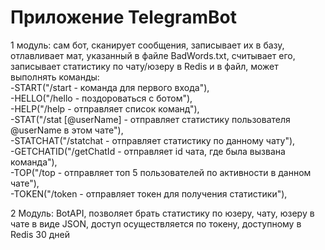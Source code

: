 # Приложение TelegramBot   

1 модуль: сам бот, сканирует сообщения, записывает их в базу, отлавливает мат, указанный в файле BadWords.txt, считывает его, записывает статистику по чату/юзеру в Redis и в файл, может выполнять команды:  
-START("/start - команда для первого входа"),  
-HELLO("/hello - поздороваться с ботом"),  
-HELP("/help - отправляет список команд"),  
-STAT("/stat [@userName] - отправляет статистику пользователя @userName в этом чате"),  
-STATCHAT("/statchat - отправляет статистику по данному чату"),  
-GETCHATID("/getChatId - отправляет id чата, где была вызвана команда"),  
-TOP("/top - отправляет топ 5 пользователей по активности в данном чате"),  
-TOKEN("/token - отправляет токен для получения статистики"),  

2 Модуль: BotAPI, позволяет брать статистику по юзеру, чату, юзеру в чате в виде JSON, доступ осуществляется по токену, доступному в Redis 30 дней
